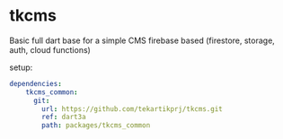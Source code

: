 # tkcms

Basic full dart base for a simple CMS firebase based (firestore, storage, auth, cloud functions)

setup:

```yaml
dependencies:
    tkcms_common:
      git:
        url: https://github.com/tekartikprj/tkcms.git
        ref: dart3a
        path: packages/tkcms_common
```
